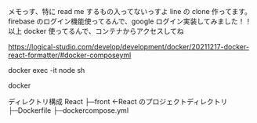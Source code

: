 メモっす、特に read me するもの入ってないっすよ
line の clone 作ってます。
firebase のログイン機能使ってるんで、google ログイン実装してみました！！
以上
docker 使ってるんで、コンテナからアクセスしてね

https://logical-studio.com/develop/development/docker/20211217-docker-react-formatter/#docker-composeyml

docker exec -it node sh

docker

ディレクトリ構成
React
├─front <-React のプロジェクトディレクトリ
├─Dockerfile
├─dockercompose.yml
